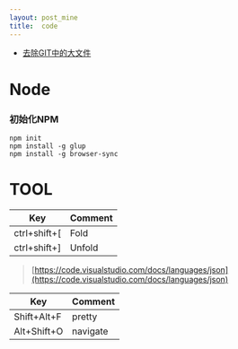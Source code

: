 ```yaml
---
layout: post_mine
title:  code
---
```


* [去除GIT中的大文件](https://rtyley.github.io/bfg-repo-cleaner/)


# Node

### 初始化NPM
```
npm init
npm install -g glup
npm install -g browser-sync
```


# TOOL

| Key | Comment |
|-----|---------|
|ctrl+shift+[| Fold |
|ctrl+shift+]| Unfold |

> [https://code.visualstudio.com/docs/languages/json](https://code.visualstudio.com/docs/languages/json)

| Key | Comment |
|-----|---------|
|Shift+Alt+F| pretty |
|Alt+Shift+O| navigate |
